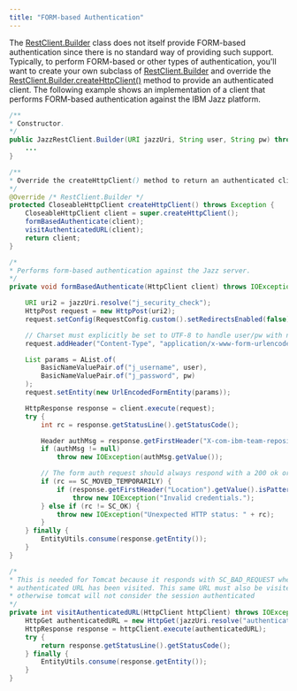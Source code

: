 ```yaml
---
title: "FORM-based Authentication"
---
```


The [RestClient.Builder](API_DOCS/org/apache/juneau/rest/client/RestClient/Builder.html) class does not itself
provide FORM-based authentication since there is no standard way of providing such support.
Typically, to perform FORM-based or other types of authentication, you'll want to create your own subclass of [RestClient.Builder](API_DOCS/org/apache/juneau/rest/client/RestClient/Builder.html) and override the [RestClient.Builder.createHttpClient()](API_DOCS/org/apache/juneau/rest/client/RestClient/Builder.html#createHttpClient()) method to provide an authenticated client.
The following example shows an implementation of a client that performs FORM-based authentication against the IBM Jazz
platform.

```java
/**
* Constructor.
*/
public JazzRestClient.Builder(URI jazzUri, String user, String pw) throws IOException {
    ...
}

/**
* Override the createHttpClient() method to return an authenticated client.
*/
@Override /* RestClient.Builder */
protected CloseableHttpClient createHttpClient() throws Exception {
    CloseableHttpClient client = super.createHttpClient();
    formBasedAuthenticate(client);
    visitAuthenticatedURL(client);
    return client;
}

/*
* Performs form-based authentication against the Jazz server.
*/
private void formBasedAuthenticate(HttpClient client) throws IOException {

    URI uri2 = jazzUri.resolve("j_security_check");
    HttpPost request = new HttpPost(uri2);
    request.setConfig(RequestConfig.custom().setRedirectsEnabled(false).build());

    // Charset must explicitly be set to UTF-8 to handle user/pw with non-ascii characters.
    request.addHeader("Content-Type", "application/x-www-form-urlencoded; charset=utf-8");

    List params = AList.of(
        BasicNameValuePair.of("j_username", user),
        BasicNameValuePair.of("j_password", pw)
    );
    request.setEntity(new UrlEncodedFormEntity(params));

    HttpResponse response = client.execute(request);
    try {
        int rc = response.getStatusLine().getStatusCode();

        Header authMsg = response.getFirstHeader("X-com-ibm-team-repository-web-auth-msg");
        if (authMsg != null)
            throw new IOException(authMsg.getValue());

        // The form auth request should always respond with a 200 ok or 302 redirect code
        if (rc == SC_MOVED_TEMPORARILY) {
            if (response.getFirstHeader("Location").getValue().isPattern("^.*/auth/authfailed.*$"))
                throw new IOException("Invalid credentials.");
        } else if (rc != SC_OK) {
            throw new IOException("Unexpected HTTP status: " + rc);
        }
    } finally {
        EntityUtils.consume(response.getEntity());
    }
}

/*
* This is needed for Tomcat because it responds with SC_BAD_REQUEST when the j_security_check URL is visited before an
* authenticated URL has been visited. This same URL must also be visited after authenticating with j_security_check
* otherwise tomcat will not consider the session authenticated
*/
private int visitAuthenticatedURL(HttpClient httpClient) throws IOException {
    HttpGet authenticatedURL = new HttpGet(jazzUri.resolve("authenticated/identity"));
    HttpResponse response = httpClient.execute(authenticatedURL);
    try {
        return response.getStatusLine().getStatusCode();
    } finally {
        EntityUtils.consume(response.getEntity());
    }
}
```
